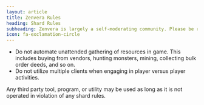 ```yaml
---
layout: article
title: Zenvera Rules
heading: Shard Rules
subheading: Zenvera is largely a self-moderating community. Please be respectful of that.
icon: fa-exclamation-circle
---
```

* Do not automate unattended gathering of resources in game. This includes buying from vendors, hunting monsters, mining, collecting bulk order deeds, and so on.
* Do not utilize multiple clients when engaging in player versus player activities.

Any third party tool, program, or utility may be used as long as it is not operated in violation of any shard rules.